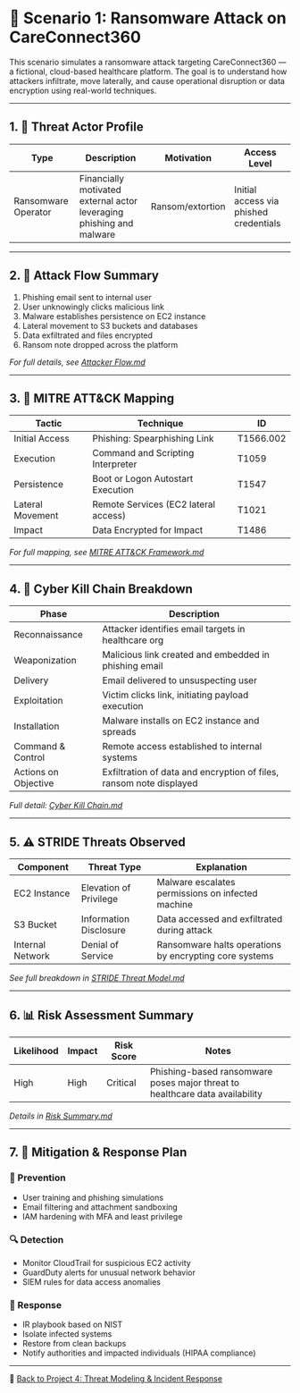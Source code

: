 # 🎯 Scenario 1: Ransomware Attack on CareConnect360

This scenario simulates a ransomware attack targeting CareConnect360 — a fictional, cloud-based healthcare platform. The goal is to understand how attackers infiltrate, move laterally, and cause operational disruption or data encryption using real-world techniques.

---

## 1. 👤 Threat Actor Profile

| Type               | Description                                 | Motivation          | Access Level            |
|--------------------|---------------------------------------------|---------------------|--------------------------|
| Ransomware Operator | Financially motivated external actor leveraging phishing and malware | Ransom/extortion     | Initial access via phished credentials |

---

## 2. 🔁 Attack Flow Summary

1. Phishing email sent to internal user
2. User unknowingly clicks malicious link
3. Malware establishes persistence on EC2 instance
4. Lateral movement to S3 buckets and databases
5. Data exfiltrated and files encrypted
6. Ransom note dropped across the platform

*For full details, see [Attacker Flow.md](./Attacker%20Flow.md)*

---

## 3. 🧠 MITRE ATT&CK Mapping

| Tactic              | Technique                               | ID        |
|---------------------|------------------------------------------|-----------|
| Initial Access       | Phishing: Spearphishing Link             | T1566.002 |
| Execution            | Command and Scripting Interpreter        | T1059     |
| Persistence          | Boot or Logon Autostart Execution        | T1547     |
| Lateral Movement     | Remote Services (EC2 lateral access)     | T1021     |
| Impact               | Data Encrypted for Impact                | T1486     |

*For full mapping, see [MITRE ATT&CK Framework.md](./MITRE%20ATT%26CK%20Framework.md)*

---

## 4. 🔗 Cyber Kill Chain Breakdown

| Phase             | Description                                                                 |
|------------------|------------------------------------------------------------------------------|
| Reconnaissance    | Attacker identifies email targets in healthcare org                         |
| Weaponization     | Malicious link created and embedded in phishing email                       |
| Delivery          | Email delivered to unsuspecting user                                        |
| Exploitation      | Victim clicks link, initiating payload execution                            |
| Installation      | Malware installs on EC2 instance and spreads                                |
| Command & Control | Remote access established to internal systems                               |
| Actions on Objective | Exfiltration of data and encryption of files, ransom note displayed     |

*Full detail: [Cyber Kill Chain.md](./Cyber%20Kill%20Chain.md)*

---

## 5. ⚠️ STRIDE Threats Observed

| Component        | Threat Type               | Explanation                                                |
|------------------|---------------------------|------------------------------------------------------------|
| EC2 Instance      | Elevation of Privilege     | Malware escalates permissions on infected machine         |
| S3 Bucket         | Information Disclosure     | Data accessed and exfiltrated during attack                |
| Internal Network  | Denial of Service          | Ransomware halts operations by encrypting core systems     |

*See full breakdown in [STRIDE Threat Model.md](./STRIDE%20Threat%20Model.md)*

---

## 6. 📊 Risk Assessment Summary

| Likelihood | Impact | Risk Score | Notes                                      |
|------------|--------|------------|--------------------------------------------|
| High       | High   | Critical   | Phishing-based ransomware poses major threat to healthcare data availability |

*Details in [Risk Summary.md](./Risk%20Summary.md)*

---

## 7. 🧯 Mitigation & Response Plan

### 🔐 Prevention
- User training and phishing simulations
- Email filtering and attachment sandboxing
- IAM hardening with MFA and least privilege

### 🔍 Detection
- Monitor CloudTrail for suspicious EC2 activity
- GuardDuty alerts for unusual network behavior
- SIEM rules for data access anomalies

### 🚨 Response
- IR playbook based on NIST
- Isolate infected systems
- Restore from clean backups
- Notify authorities and impacted individuals (HIPAA compliance)

---

🔁 [Back to Project 4: Threat Modeling & Incident Response](https://github.com/nfroze/Project-4-Threat-Modeling-Incident-Response)